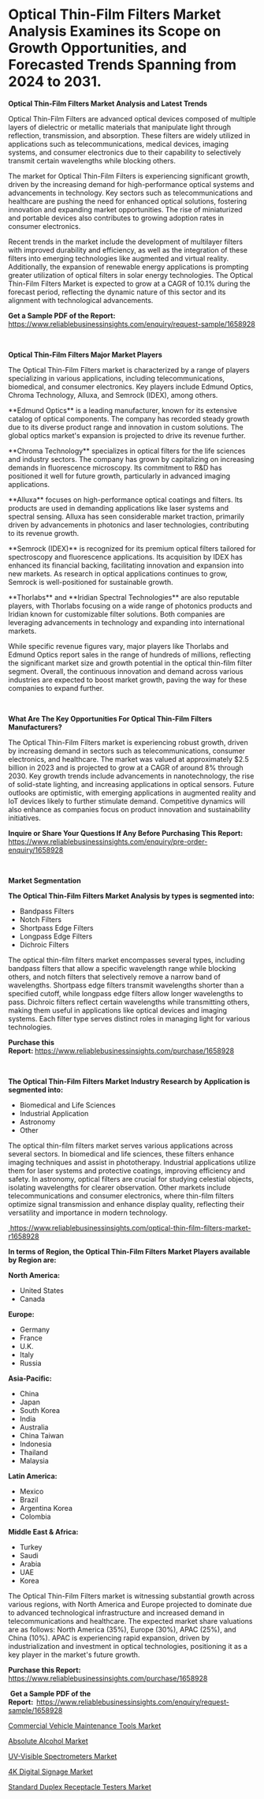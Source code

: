 <p><h1>Optical Thin-Film Filters Market Analysis Examines its Scope on Growth Opportunities, and Forecasted Trends Spanning from 2024 to 2031.</h1></p><p><strong>Optical Thin-Film Filters Market Analysis and Latest Trends</strong></p>
<p><p>Optical Thin-Film Filters are advanced optical devices composed of multiple layers of dielectric or metallic materials that manipulate light through reflection, transmission, and absorption. These filters are widely utilized in applications such as telecommunications, medical devices, imaging systems, and consumer electronics due to their capability to selectively transmit certain wavelengths while blocking others.</p><p>The market for Optical Thin-Film Filters is experiencing significant growth, driven by the increasing demand for high-performance optical systems and advancements in technology. Key sectors such as telecommunications and healthcare are pushing the need for enhanced optical solutions, fostering innovation and expanding market opportunities. The rise of miniaturized and portable devices also contributes to growing adoption rates in consumer electronics.</p><p>Recent trends in the market include the development of multilayer filters with improved durability and efficiency, as well as the integration of these filters into emerging technologies like augmented and virtual reality. Additionally, the expansion of renewable energy applications is prompting greater utilization of optical filters in solar energy technologies. The Optical Thin-Film Filters Market is expected to grow at a CAGR of 10.1% during the forecast period, reflecting the dynamic nature of this sector and its alignment with technological advancements.</p></p>
<p><strong>Get a Sample PDF of the Report:&nbsp;</strong> <a href="https://www.reliablebusinessinsights.com/enquiry/request-sample/1658928?utm_campaign=63&utm_medium=2&utm_source=Github&utm_content=ia&utm_term=28092024&utm_id=optical-thin-film-filters">https://www.reliablebusinessinsights.com/enquiry/request-sample/1658928</a></p>
<p>&nbsp;</p>
<p><strong>Optical Thin-Film Filters Major Market Players</strong></p>
<p><p>The Optical Thin-Film Filters market is characterized by a range of players specializing in various applications, including telecommunications, biomedical, and consumer electronics. Key players include Edmund Optics, Chroma Technology, Alluxa, and Semrock (IDEX), among others.</p><p>**Edmund Optics** is a leading manufacturer, known for its extensive catalog of optical components. The company has recorded steady growth due to its diverse product range and innovation in custom solutions. The global optics market's expansion is projected to drive its revenue further.</p><p>**Chroma Technology** specializes in optical filters for the life sciences and industry sectors. The company has grown by capitalizing on increasing demands in fluorescence microscopy. Its commitment to R&D has positioned it well for future growth, particularly in advanced imaging applications.</p><p>**Alluxa** focuses on high-performance optical coatings and filters. Its products are used in demanding applications like laser systems and spectral sensing. Alluxa has seen considerable market traction, primarily driven by advancements in photonics and laser technologies, contributing to its revenue growth.</p><p>**Semrock (IDEX)** is recognized for its premium optical filters tailored for spectroscopy and fluorescence applications. Its acquisition by IDEX has enhanced its financial backing, facilitating innovation and expansion into new markets. As research in optical applications continues to grow, Semrock is well-positioned for sustainable growth.</p><p>**Thorlabs** and **Iridian Spectral Technologies** are also reputable players, with Thorlabs focusing on a wide range of photonics products and Iridian known for customizable filter solutions. Both companies are leveraging advancements in technology and expanding into international markets.</p><p>While specific revenue figures vary, major players like Thorlabs and Edmund Optics report sales in the range of hundreds of millions, reflecting the significant market size and growth potential in the optical thin-film filter segment. Overall, the continuous innovation and demand across various industries are expected to boost market growth, paving the way for these companies to expand further.</p></p>
<p>&nbsp;</p>
<p><strong>What Are The Key Opportunities For Optical Thin-Film Filters Manufacturers?</strong></p>
<p><p>The Optical Thin-Film Filters market is experiencing robust growth, driven by increasing demand in sectors such as telecommunications, consumer electronics, and healthcare. The market was valued at approximately $2.5 billion in 2023 and is projected to grow at a CAGR of around 8% through 2030. Key growth trends include advancements in nanotechnology, the rise of solid-state lighting, and increasing applications in optical sensors. Future outlooks are optimistic, with emerging applications in augmented reality and IoT devices likely to further stimulate demand. Competitive dynamics will also enhance as companies focus on product innovation and sustainability initiatives.</p></p>
<p><strong>Inquire or Share Your Questions If Any Before Purchasing This Report:</strong> <a href="https://www.reliablebusinessinsights.com/enquiry/pre-order-enquiry/1658928?utm_campaign=63&utm_medium=2&utm_source=Github&utm_content=ia&utm_term=28092024&utm_id=optical-thin-film-filters">https://www.reliablebusinessinsights.com/enquiry/pre-order-enquiry/1658928</a></p>
<p>&nbsp;</p>
<p><strong>Market Segmentation</strong></p>
<p><strong>The Optical Thin-Film Filters Market Analysis by types is segmented into:</strong></p>
<p><ul><li>Bandpass Filters</li><li>Notch Filters</li><li>Shortpass Edge Filters</li><li>Longpass Edge Filters</li><li>Dichroic Filters</li></ul></p>
<p><p>The optical thin-film filters market encompasses several types, including bandpass filters that allow a specific wavelength range while blocking others, and notch filters that selectively remove a narrow band of wavelengths. Shortpass edge filters transmit wavelengths shorter than a specified cutoff, while longpass edge filters allow longer wavelengths to pass. Dichroic filters reflect certain wavelengths while transmitting others, making them useful in applications like optical devices and imaging systems. Each filter type serves distinct roles in managing light for various technologies.</p></p>
<p><strong>Purchase this Report:&nbsp;</strong><a href="https://www.reliablebusinessinsights.com/purchase/1658928?utm_campaign=63&utm_medium=2&utm_source=Github&utm_content=ia&utm_term=28092024&utm_id=optical-thin-film-filters">https://www.reliablebusinessinsights.com/purchase/1658928</a></p>
<p>&nbsp;</p>
<p><strong>The Optical Thin-Film Filters Market Industry Research by Application is segmented into:</strong></p>
<p><ul><li>Biomedical and Life Sciences</li><li>Industrial Application</li><li>Astronomy</li><li>Other</li></ul></p>
<p><p>The optical thin-film filters market serves various applications across several sectors. In biomedical and life sciences, these filters enhance imaging techniques and assist in phototherapy. Industrial applications utilize them for laser systems and protective coatings, improving efficiency and safety. In astronomy, optical filters are crucial for studying celestial objects, isolating wavelengths for clearer observation. Other markets include telecommunications and consumer electronics, where thin-film filters optimize signal transmission and enhance display quality, reflecting their versatility and importance in modern technology.</p></p>
<p><a href="https://www.reliablebusinessinsights.com/optical-thin-film-filters-market-r1658928?utm_campaign=63&utm_medium=2&utm_source=Github&utm_content=ia&utm_term=28092024&utm_id=optical-thin-film-filters">&nbsp;https://www.reliablebusinessinsights.com/optical-thin-film-filters-market-r1658928</a></p>
<p><strong>In terms of Region, the Optical Thin-Film Filters Market Players available by Region are:</strong></p>
<p>
    <p> <strong> North America: </strong>
        <ul>
            <li>United States</li>
            <li>Canada</li>
        </ul>
        </p> 
    <p> <strong> Europe: </strong>
        <ul>
            <li>Germany</li>
            <li>France</li>
            <li>U.K.</li>
            <li>Italy</li>
            <li>Russia</li>
        </ul>
        </p> 
    <p> <strong> Asia-Pacific: </strong>
        <ul>
            <li>China</li>
            <li>Japan</li>
            <li>South Korea</li>
            <li>India</li>
            <li>Australia</li>
            <li>China Taiwan</li>
            <li>Indonesia</li>
            <li>Thailand</li>
            <li>Malaysia</li>
        </ul>
        </p> 
    <p> <strong> Latin America: </strong>
        <ul>
            <li>Mexico</li>
            <li>Brazil</li>
            <li>Argentina Korea</li>
            <li>Colombia</li>
        </ul>
        </p> 
    <p> <strong> Middle East & Africa: </strong>
        <ul>
            <li>Turkey</li>
            <li>Saudi</li>
            <li>Arabia</li>
            <li>UAE</li>
            <li>Korea</li>
        </ul>
    </p>
    </p>
<p><p>The Optical Thin-Film Filters market is witnessing substantial growth across various regions, with North America and Europe projected to dominate due to advanced technological infrastructure and increased demand in telecommunications and healthcare. The expected market share valuations are as follows: North America (35%), Europe (30%), APAC (25%), and China (10%). APAC is experiencing rapid expansion, driven by industrialization and investment in optical technologies, positioning it as a key player in the market's future growth.</p></p>
<p><strong>Purchase this Report: </strong><a href="https://www.reliablebusinessinsights.com/purchase/1658928?utm_campaign=63&utm_medium=2&utm_source=Github&utm_content=ia&utm_term=28092024&utm_id=optical-thin-film-filters">https://www.reliablebusinessinsights.com/purchase/1658928</a></p>
<p>&nbsp;<strong>Get a Sample PDF of the Report:&nbsp;&nbsp;</strong><a href="https://www.reliablebusinessinsights.com/enquiry/request-sample/1658928?utm_campaign=63&utm_medium=2&utm_source=Github&utm_content=ia&utm_term=28092024&utm_id=optical-thin-film-filters">https://www.reliablebusinessinsights.com/enquiry/request-sample/1658928</a></p>
<p><strong></strong></p>
<p><p><a href="https://issuu.com/reportprime-2/docs/commercial-vehicle-maintenance-tool_07c626dddc5a8e?utm_campaign=63&utm_medium=2&utm_source=Github&utm_content=ia&utm_term=28092024&utm_id=optical-thin-film-filters">Commercial Vehicle Maintenance Tools Market</a></p><p><a href="https://www.linkedin.com/pulse/analyzing-absolute-alcohol-market-dynamics-growth-drivers-uyale?trackingId=bpRsiu0JR%2Bu%2BXZB9RyqnRg%3D%3D&utm_campaign=63&utm_medium=2&utm_source=Github&utm_content=ia&utm_term=28092024&utm_id=optical-thin-film-filters">Absolute Alcohol Market</a></p><p><a href="https://github.com/NancyAlvarado586/Market-Research-Report-List-1/blob/main/uv-visible-spectrometers-market.md?utm_campaign=63&utm_medium=2&utm_source=Github&utm_content=ia&utm_term=28092024&utm_id=optical-thin-film-filters">UV-Visible Spectrometers Market</a></p><p><a href="https://www.linkedin.com/pulse/4k-digital-signage-market-outlook-forecast-from-2024-focvc?trackingId=p%2BGmH6h%2BRRK7L2Jpa5TRKA%3D%3D&utm_campaign=63&utm_medium=2&utm_source=Github&utm_content=ia&utm_term=28092024&utm_id=optical-thin-film-filters">4K Digital Signage Market</a></p><p><a href="https://issuu.com/reportprime-2/docs/standard-duplex-receptacle-testers-_0692942e9bfe25?utm_campaign=63&utm_medium=2&utm_source=Github&utm_content=ia&utm_term=28092024&utm_id=optical-thin-film-filters">Standard Duplex Receptacle Testers Market</a></p></p>
